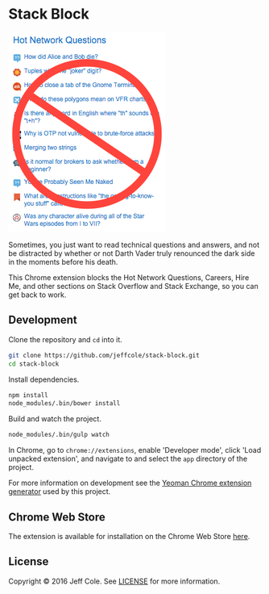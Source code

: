 # Stack Block

![That looks interesting...](assets/images/stack-block.png)

Sometimes, you just want to read technical questions and answers, and not be distracted by whether or not Darth Vader truly renounced the dark side in the moments before his death.

This Chrome extension blocks the Hot Network Questions, Careers, Hire Me, and other sections on Stack Overflow and Stack Exchange, so you can get back to work.

## Development

Clone the repository and `cd` into it.

```bash
git clone https://github.com/jeffcole/stack-block.git
cd stack-block
```

Install dependencies.

```bash
npm install
node_modules/.bin/bower install
```

Build and watch the project.
```bash
node_modules/.bin/gulp watch
```

In Chrome, go to `chrome://extensions`, enable 'Developer mode', click 'Load unpacked extension', and navigate to and select the `app` directory of the project.

For more information on development see the [Yeoman Chrome extension generator] used by this project.

## Chrome Web Store

The extension is available for installation on the Chrome Web Store [here][Web Store].

## License

Copyright © 2016 Jeff Cole. See [LICENSE](LICENSE) for more information.


[Web Store]: https://chrome.google.com/webstore/detail/stack-block/oaimjdjckmmblefojgncilidkkandhbl
[Yeoman Chrome extension generator]: https://github.com/yeoman/generator-chrome-extension

